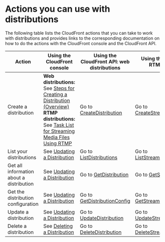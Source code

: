 # Actions you can use with distributions<a name="distribution-overview-actions"></a>

The following table lists the CloudFront actions that you can take to work with distributions and provides links to the corresponding documentation on how to do the actions with the CloudFront console and the CloudFront API\.


| Action | Using the CloudFront console | Using the CloudFront API: web distributions | Using the CloudFront API: RTMP distributions | 
| --- | --- | --- | --- | 
| Create a distribution |  **Web distributions:** See [Steps for Creating a Distribution \(Overview\)](distribution-web-creating.md) **RTMP distributions:** See [Task List for Streaming Media Files Using RTMP](distribution-rtmp-creating.md)  | Go to [CreateDistribution](https://docs.aws.amazon.com/cloudfront/latest/APIReference/API_CreateDistribution.html) | Go to [CreateStreamingDistribution](https://docs.aws.amazon.com/cloudfront/latest/APIReference/API_CreateStreamingDistribution.html) | 
| List your distributions | See [Updating a Distribution](HowToUpdateDistribution.md) | Go to [ListDistributions](https://docs.aws.amazon.com/cloudfront/latest/APIReference/API_ListDistributions.html)  | Go to [ListStreamingDistributions](https://docs.aws.amazon.com/cloudfront/latest/APIReference/API_ListStreamingDistributions.html) | 
| Get all information about a distribution | See [Updating a Distribution](HowToUpdateDistribution.md) | Go to [GetDistribution](https://docs.aws.amazon.com/cloudfront/latest/APIReference/API_GetDistribution.html) | Go to [GetStreamingDistribution](https://docs.aws.amazon.com/cloudfront/latest/APIReference/API_GetStreamingDistribution.html) | 
| Get the distribution configuration | See [Updating a Distribution](HowToUpdateDistribution.md) | Go to [GetDistributionConfig](https://docs.aws.amazon.com/cloudfront/latest/APIReference/API_GetDistributionConfig.html) | Go to [GetStreamingDistributionConfig](https://docs.aws.amazon.com/cloudfront/latest/APIReference/API_GetStreamingDistributionConfig.html) | 
| Update a distribution | See [Updating a Distribution](HowToUpdateDistribution.md) | Go to [UpdateDistribution](https://docs.aws.amazon.com/cloudfront/latest/APIReference/API_UpdateDistribution.html) | Go to [UpdateStreamingDistribution](https://docs.aws.amazon.com/cloudfront/latest/APIReference/API_UpdateStreamingDistribution.html) | 
| Delete a distribution | See [Deleting a Distribution](HowToDeleteDistribution.md) | Go to [DeleteDistribution](https://docs.aws.amazon.com/cloudfront/latest/APIReference/API_DeleteDistribution.html) | Go to [DeleteStreamingDistribution](https://docs.aws.amazon.com/cloudfront/latest/APIReference/API_DeleteStreamingDistribution.html) | 